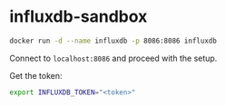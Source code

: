 # influxdb-sandbox

```sh
docker run -d --name influxdb -p 8086:8086 influxdb
```

Connect to `localhost:8086` and proceed with the setup.

Get the token:

```sh
export INFLUXDB_TOKEN="<token>"
```


